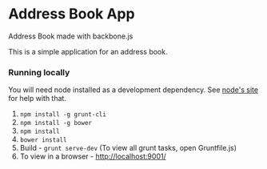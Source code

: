 Address Book App
================

Address Book made with backbone.js

This is a simple application for an address book.

### Running locally

You will need node installed as a development dependency. See
[node's site](http://nodejs.org/) for help with that.

1. `npm install -g grunt-cli`
3. `npm install -g bower`
4. `npm install`
5. `bower install` 
6. Build - `grunt serve-dev` (To view all grunt tasks, open Gruntfile.js)
7. To view in a browser - [http://localhost:9001/](http://localhost:9001)

